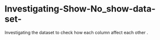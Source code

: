 # Investigating-Show-No_show-data-set-
Investigating the dataset to check how each column affect each other .
